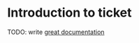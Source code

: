 # Introduction to ticket

TODO: write [great documentation](http://jacobian.org/writing/great-documentation/what-to-write/)
